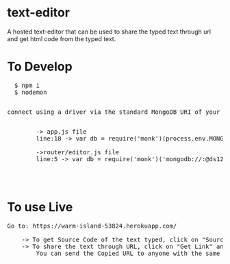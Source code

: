 # text-editor
A hosted text-editor that can be used to share the typed text through url and get html code from the typed text. 

# To Develop 
<pre>
  $ npm i
  $ nodemon
  <p>connect using a driver via the standard MongoDB URI of your own from mlab or use locally</p>
        -> app.js file
        line:18 -> var db = require('monk')(process.env.MONGODB_URI || 'mongodb://<dbuser>:<dbpassword>@ds129321.mlab.com:29321/collection-name');
        
        ->router/editor.js file
        line:5 -> var db = require('monk')('mongodb://<dbuser>:<dbpassword>@ds129321.mlab.com:29321/collection-name');      

        

</pre>

# To use Live 
<pre>
Go to: https://warm-island-53824.herokuapp.com/
    
    -> To get Source Code of the text typed, click on "Source" button.
    -> To share the text through URL, click on "Get Link" and "Copy to Clipboard" on Redirected page. 
        You can send the Copied URL to anyone with the same formatting... 
</pre>
